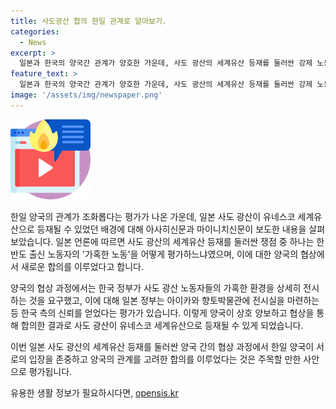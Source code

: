 ```yaml
---
title: 사도광산 합의 한일 관계로 알아보기.
categories:
  - News
excerpt: >
  일본과 한국의 양국간 관계가 양호한 가운데, 사도 광산의 세계유산 등재를 둘러싼 강제 노동 해석 대립을 피하면서 양국 정부가 서로의 여론을 배려한 합의가 이뤄졌다. 한국의 협조를 얻기 위해 일본은 사도 광산 노동자의 가혹한 환경을 전시한 전시실을 마련하는 등의 노력을 기울였다. 이에 따라 사도 광산의 세계유산 등재가 가능성을 조금씩 높일 수 있었으며, 두 나라 간 새로운 관계의 가능성도 엿볼 수 있었다. (150자)
feature_text: >
  일본과 한국의 양국간 관계가 양호한 가운데, 사도 광산의 세계유산 등재를 둘러싼 강제 노동 해석 대립을 피하면서 양국 정부가 서로의 여론을 배려한 합의가 이뤄졌다. 한국의 협조를 얻기 위해 일본은 사도 광산 노동자의 가혹한 환경을 전시한 전시실을 마련하는 등의 노력을 기울였다. 이에 따라 사도 광산의 세계유산 등재가 가능성을 조금씩 높일 수 있었으며, 두 나라 간 새로운 관계의 가능성도 엿볼 수 있었다. (150자)
image: '/assets/img/newspaper.png'
---
```


<p><img src="/assets/img/news.png" alt="rentncar 속보" /></p>

<p>한일 양국의 관계가 조화롭다는 평가가 나온 가운데, 일본 사도 광산이 유네스코 세계유산으로 등재될 수 있었던 배경에 대해 아사히신문과 마이니치신문이 보도한 내용을 살펴보았습니다. 일본 언론에 따르면 사도 광산의 세계유산 등재를 둘러싼 쟁점 중 하나는 한반도 출신 노동자의 '가혹한 노동'을 어떻게 평가하느냐였으며, 이에 대한 양국의 협상에서 새로운 합의를 이루었다고 합니다. </p>

<p>양국의 협상 과정에서는 한국 정부가 사도 광산 노동자들의 가혹한 환경을 상세히 전시하는 것을 요구했고, 이에 대해 일본 정부는 아이카와 향토박물관에 전시실을 마련하는 등 한국 측의 신뢰를 얻었다는 평가가 있습니다. 이렇게 양국이 상호 양보하고 협상을 통해 합의한 결과로 사도 광산이 유네스코 세계유산으로 등재될 수 있게 되었습니다. </p>

<p>이번 일본 사도 광산의 세계유산 등재를 둘러싼 양국 간의 협상 과정에서 한일 양국이 서로의 입장을 존중하고 양국의 관계를 고려한 합의를 이루었다는 것은 주목할 만한 사안으로 평가됩니다.</p>
유용한 생활 정보가 필요하시다면, <a href="https://opensis.kr" rel="dofollow">opensis.kr</a>


